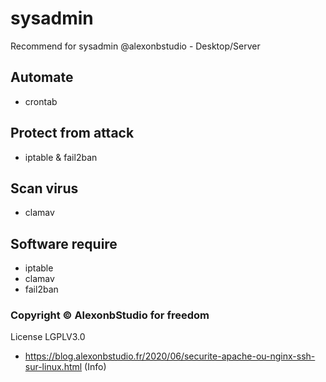 # sysadmin
 Recommend for sysadmin @alexonbstudio - Desktop/Server

## Automate
+ crontab
## Protect from attack
+ iptable & fail2ban
## Scan virus
+ clamav
## Software require
+ iptable
+ clamav
+ fail2ban


### Copyright &copy; AlexonbStudio for freedom
License LGPLV3.0

+ https://blog.alexonbstudio.fr/2020/06/securite-apache-ou-nginx-ssh-sur-linux.html (Info)
